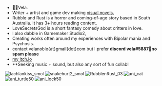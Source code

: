 - 🦘🦌Vela.
- Writer + artist and game dev making [visual novels.](https://moondisorder.com/portfolio/rubbleandrust/) 
- Rubble and Rust is a horror and coming-of-age story based in South Australia. It has 3+ hours reading content.
- LoveSecretsGod is a short fantasy comedy about critters in love.
- I also dabble in Gamemaker Studio2,
- Creating works often around my experiences with Bipolar mania and Psychosis. 
- contact velanoble{at}gmail{dot}com but I prefer<strong> discord vela#5887🔑no spam please</strong>
- [my itch.io](https://moondisorder.itch.io/)
- **Seeking music + sound, but also any sort of fun collab!

![lachlankiss_smol](https://user-images.githubusercontent.com/47091951/135598593-e59a7a88-ef70-448c-b9c0-fa8c5025d30c.gif)
![snakehurt2_smol](https://user-images.githubusercontent.com/47091951/135571416-f6cc2764-220a-4631-b186-ffbade57fb68.gif)
![RubblenRust_03](https://user-images.githubusercontent.com/47091951/123734296-3a73bb80-d8dc-11eb-8a66-9d42dc649b9b.gif)
![ani_cat](https://user-images.githubusercontent.com/47091951/127810728-b10a6a0b-f218-4af5-bfcc-eb75cc3ec81a.gif)
![ani_turtle50](https://user-images.githubusercontent.com/47091951/123736006-6fcdd880-d8df-11eb-8be0-f37228f7d6cb.gif)
![ani_lock50](https://user-images.githubusercontent.com/47091951/133012077-2d67ca10-a1d2-4f72-80ac-458bfc1bf427.gif)
